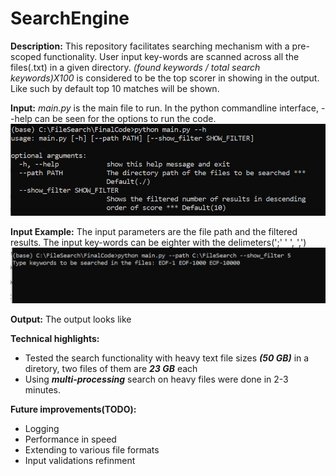 # SearchEngine
**Description:**  This repository facilitates searching mechanism with a pre-scoped functionality. User input key-words are scanned across all the files(.txt) in a given directory.
                  *(found keywords / total search keywords)X100* is considered to be the top scorer in showing in the output. Like such by default top 10 matches will be shown.
          
**Input:**        *main.py* is the main file to run. In the python commandline interface, --help can be seen for the options to run the code.
                  ![](Images/help.JPG)      

**Input Example:**  The input parameters are the file path and the filtered results. The input key-words can be eighter with the delimeters(';' ' ', ',')
                  ![](Images/input.JPG)  
                  
**Output:**       The output looks like
                    
                  
**Technical highlights:**   
* Tested the search functionality with heavy text file sizes ***(50 GB)*** in a diretory, two files of them are ***23 GB*** each
* Using ***multi-processing*** search on heavy files were done in 2-3 minutes.
                   
                   
**Future improvements(TODO):**   
* Logging
* Performance in speed
* Extending to various file formats
* Input validations refinment
